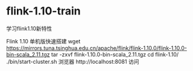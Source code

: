 # flink-1.10-train
学习flink1.10新特性

Flink 1.10 单机版快速搭建
wget https://mirrors.tuna.tsinghua.edu.cn/apache/flink/flink-1.10.0/flink-1.10.0-bin-scala_2.11.tgz
tar -zxvf flink-1.10.0-bin-scala_2.11.tgz
cd flink-1.10/
./bin/start-cluster.sh
浏览器 http://localhost:8081 访问